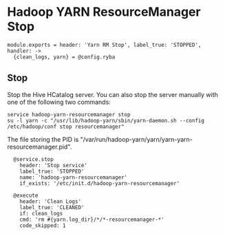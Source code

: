 
# Hadoop YARN ResourceManager Stop

    module.exports = header: 'Yarn RM Stop', label_true: 'STOPPED', handler: ->
      {clean_logs, yarn} = @config.ryba

## Stop

Stop the Hive HCatalog server. You can also stop the server manually with one of
the following two commands:

```
service hadoop-yarn-resourcemanager stop
su -l yarn -c "/usr/lib/hadoop-yarn/sbin/yarn-daemon.sh --config /etc/hadoop/conf stop resourcemanager"
```

The file storing the PID is "/var/run/hadoop-yarn/yarn/yarn-yarn-resourcemanager.pid".

      @service.stop
        header: 'Stop service'
        label_true: 'STOPPED'
        name: 'hadoop-yarn-resourcemanager'
        if_exists: '/etc/init.d/hadoop-yarn-resourcemanager'

      @execute
        header: 'Clean Logs'
        label_true: 'CLEANED'
        if: clean_logs
        cmd: 'rm #{yarn.log_dir}/*/*-resourcemanager-*'
        code_skipped: 1
